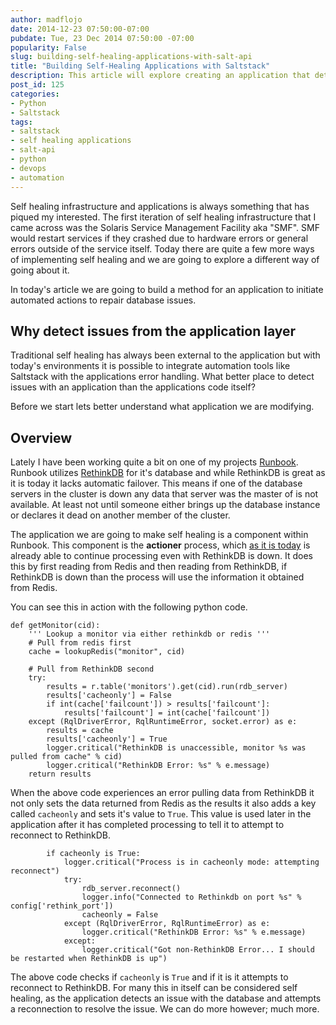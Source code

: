 ```yaml
---
author: madflojo
date: 2014-12-23 07:50:00-07:00
pubdate: Tue, 23 Dec 2014 07:50:00 -07:00
popularity: False
slug: building-self-healing-applications-with-salt-api
title: "Building Self-Healing Applications with Saltstack"
description: This article will explore creating an application that detects errors and corrects them by utilizing Saltstacks API
post_id: 125
categories:
- Python
- Saltstack
tags:
- saltstack
- self healing applications
- salt-api
- python
- devops
- automation
---
```


Self healing infrastructure and applications is always something that has piqued my interested. The first iteration of self healing infrastructure that I came across was the Solaris Service Management Facility aka "SMF". SMF would restart services if they crashed due to hardware errors or general errors outside of the service itself. Today there are quite a few more ways of implementing self healing and we are going to explore a different way of going about it. 

In today's article we are going to build a method for an application to initiate automated actions to repair database issues.

## Why detect issues from the application layer

Traditional self healing has always been external to the application but with today's environments it is possible to integrate automation tools like Saltstack with the applications error handling. What better place to detect issues with an application than the applications code itself?

Before we start lets better understand what application we are modifying. 

## Overview

Lately I have been working quite a bit on one of my projects [Runbook](https://runbook.io). Runbook utilizes [RethinkDB](http://rethinkdb.com/) for it's database and while RethinkDB is great as it is today it lacks automatic failover. This means if one of the database servers in the cluster is down any data that server was the master of is not available. At least not until someone either brings up the database instance or declares it dead on another member of the cluster.

The application we are going to make self healing is a component within Runbook. This component is the **actioner** process, which [as it is today](https://github.com/asm-products/cloudroutes-service/blob/ef6211a6fa05bf8a00f0c73c998c686bb0fb0904/src/actions/actioner.py) is already able to continue processing even with RethinkDB is down. It does this by first reading from Redis and then reading from RethinkDB, if RethinkDB is down than the process will use the information it obtained from Redis.

You can see this in action with the following python code.

```
def getMonitor(cid):
    ''' Lookup a monitor via either rethinkdb or redis '''
    # Pull from redis first
    cache = lookupRedis("monitor", cid)

    # Pull from RethinkDB second
    try:
        results = r.table('monitors').get(cid).run(rdb_server)
        results['cacheonly'] = False
        if int(cache['failcount']) > results['failcount']:
            results['failcount'] = int(cache['failcount'])
    except (RqlDriverError, RqlRuntimeError, socket.error) as e:
        results = cache
        results['cacheonly'] = True
        logger.critical("RethinkDB is unaccessible, monitor %s was pulled from cache" % cid)
        logger.critical("RethinkDB Error: %s" % e.message)
    return results
```

When the above code experiences an error pulling data from RethinkDB it not only sets the data returned from Redis as the results it also adds a key called `cacheonly` and sets it's value to `True`. This value is used later in the application after it has completed processing to tell it to attempt to reconnect to RethinkDB.

```
        if cacheonly is True:
            logger.critical("Process is in cacheonly mode: attempting reconnect")
            try:
                rdb_server.reconnect()
                logger.info("Connected to Rethinkdb on port %s" % config['rethink_port'])
                cacheonly = False
            except (RqlDriverError, RqlRuntimeError) as e:
                logger.critical("RethinkDB Error: %s" % e.message)
            except:
                logger.critical("Got non-RethinkDB Error... I should be restarted when RethinkDB is up")
```

The above code checks if `cacheonly` is `True` and if it is it attempts to reconnect to RethinkDB. For many this in itself can be considered self healing, as the application detects an issue with the database and attempts a reconnection to resolve the issue. We can do more however; much more.
